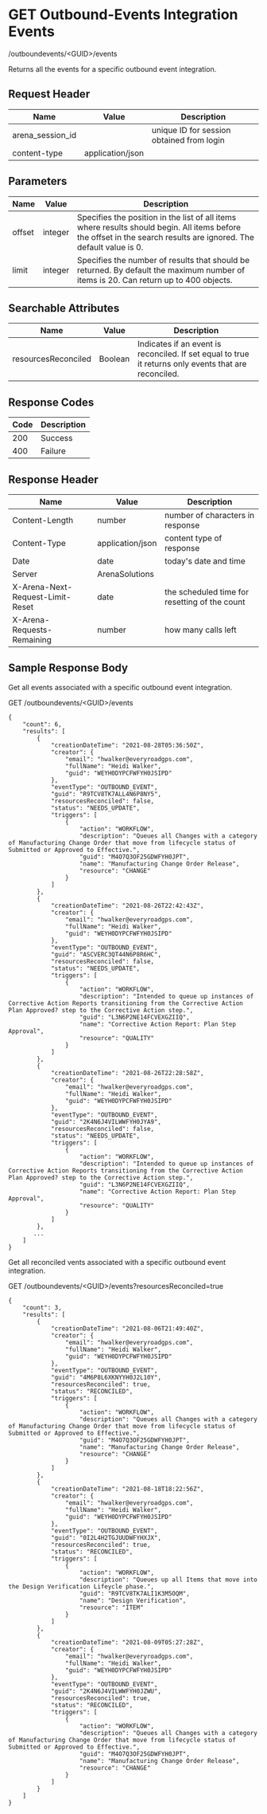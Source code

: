 # GET Outbound-Events Integration Events
/outboundevents/&lt;GUID&gt;/events

Returns all the events for a specific outbound event integration.

## Request Header

| Name<br> | Value<br> | Description<br> |
|  --- |  --- |  --- | 
| arena_session_id<br> |   | unique ID for session obtained from login<br> |
| content-type<br> | application/json<br> |   |

## Parameters

| Name<br> | Value<br> | Description<br> |
|  --- |  --- |  --- | 
| offset<br> | integer<br> | Specifies the position in the list of all items where results should begin. All items before the offset in the search results are ignored. The default value is 0.<br> |
| limit<br> | integer<br> | Specifies the number of results that should be returned. By default the maximum number of items is 20. Can return up to 400 objects.<br> |

## Searchable Attributes

| Name<br> | Value<br> | Description<br> |
|  --- |  --- |  --- | 
| resourcesReconciled<br> | Boolean<br> | Indicates if an event is reconciled. If set equal to true it returns only events that are reconciled.<br> |

## Response Codes

| Code<br> | Description<br> |
|  --- |  --- | 
| 200<br> | Success<br> |
| 400<br> | Failure<br> |

## Response Header

| Name<br> | Value<br> | Description<br> |
|  --- |  --- |  --- | 
| Content-Length<br> | number<br> | number of characters in response<br> |
| Content-Type<br> | application/json<br> | content type of response<br> |
| Date<br> | date<br> | today's date and time<br> |
| Server<br> | ArenaSolutions<br> |   |
| X-Arena-Next-Request-Limit-Reset<br> | date<br> | the scheduled time for resetting of the count<br> |
| X-Arena-Requests-Remaining<br> | number<br> | how many calls left<br> |

## Sample Response Body
Get all  events associated with a specific outbound event integration.

GET /outboundevents/&lt;GUID&gt;/events

```
{
    "count": 6,
    "results": [
        {
            "creationDateTime": "2021-08-28T05:36:50Z",
            "creator": {
                "email": "hwalker@everyroadgps.com",
                "fullName": "Heidi Walker",
                "guid": "WEYH0DYPCFWFYH0JSIPD"
            },
            "eventType": "OUTBOUND_EVENT",
            "guid": "R9TCV8TK7ALL4N6P8NY5",
            "resourcesReconciled": false,
            "status": "NEEDS_UPDATE",
            "triggers": [
                {
                    "action": "WORKFLOW",
                    "description": "Queues all Changes with a category of Manufacturing Change Order that move from lifecycle status of Submitted or Approved to Effective.",
                    "guid": "M4O7Q3OF25GDWFYH0JPT",
                    "name": "Manufacturing Change Order Release",
                    "resource": "CHANGE"
                }
            ]
        },
        {
            "creationDateTime": "2021-08-26T22:42:43Z",
            "creator": {
                "email": "hwalker@everyroadgps.com",
                "fullName": "Heidi Walker",
                "guid": "WEYH0DYPCFWFYH0JSIPD"
            },
            "eventType": "OUTBOUND_EVENT",
            "guid": "ASCVERC3QT44N6P8R6HC",
            "resourcesReconciled": false,
            "status": "NEEDS_UPDATE",
            "triggers": [
                {
                    "action": "WORKFLOW",
                    "description": "Intended to queue up instances of Corrective Action Reports transitioning from the Corrective Action Plan Approved? step to the Corrective Action step.",
                    "guid": "L3N6P2NE14FCVEXGZIIQ",
                    "name": "Corrective Action Report: Plan Step Approval",
                    "resource": "QUALITY"
                }
            ]
        },
        {
            "creationDateTime": "2021-08-26T22:28:58Z",
            "creator": {
                "email": "hwalker@everyroadgps.com",
                "fullName": "Heidi Walker",
                "guid": "WEYH0DYPCFWFYH0JSIPD"
            },
            "eventType": "OUTBOUND_EVENT",
            "guid": "2K4N6J4VILWWFYH0JYA9",
            "resourcesReconciled": false,
            "status": "NEEDS_UPDATE",
            "triggers": [
                {
                    "action": "WORKFLOW",
                    "description": "Intended to queue up instances of Corrective Action Reports transitioning from the Corrective Action Plan Approved? step to the Corrective Action step.",
                    "guid": "L3N6P2NE14FCVEXGZIIQ",
                    "name": "Corrective Action Report: Plan Step Approval",
                    "resource": "QUALITY"
                }
            ]
        },
       ...
    ]
}
```
Get all reconciled vents associated with a specific outbound event integration.

GET /outboundevents/&lt;GUID&gt;/events?resourcesReconciled=true

```
{
    "count": 3,
    "results": [
        {
            "creationDateTime": "2021-08-06T21:49:40Z",
            "creator": {
                "email": "hwalker@everyroadgps.com",
                "fullName": "Heidi Walker",
                "guid": "WEYH0DYPCFWFYH0JSIPD"
            },
            "eventType": "OUTBOUND_EVENT",
            "guid": "4M6P8L6XKNYYH0J2L10Y",
            "resourcesReconciled": true,
            "status": "RECONCILED",
            "triggers": [
                {
                    "action": "WORKFLOW",
                    "description": "Queues all Changes with a category of Manufacturing Change Order that move from lifecycle status of Submitted or Approved to Effective.",
                    "guid": "M4O7Q3OF25GDWFYH0JPT",
                    "name": "Manufacturing Change Order Release",
                    "resource": "CHANGE"
                }
            ]
        },
        {
            "creationDateTime": "2021-08-18T18:22:56Z",
            "creator": {
                "email": "hwalker@everyroadgps.com",
                "fullName": "Heidi Walker",
                "guid": "WEYH0DYPCFWFYH0JSIPD"
            },
            "eventType": "OUTBOUND_EVENT",
            "guid": "0I2L4H2TGJUUDWFYHXJX",
            "resourcesReconciled": true,
            "status": "RECONCILED",
            "triggers": [
                {
                    "action": "WORKFLOW",
                    "description": "Queues up all Items that move into the Design Verification Lifeycle phase.",
                    "guid": "R9TCV8TK7ALI1K3M5OQM",
                    "name": "Design Verification",
                    "resource": "ITEM"
                }
            ]
        },
        {
            "creationDateTime": "2021-08-09T05:27:28Z",
            "creator": {
                "email": "hwalker@everyroadgps.com",
                "fullName": "Heidi Walker",
                "guid": "WEYH0DYPCFWFYH0JSIPD"
            },
            "eventType": "OUTBOUND_EVENT",
            "guid": "2K4N6J4VILWWFYH0JZWU",
            "resourcesReconciled": true,
            "status": "RECONCILED",
            "triggers": [
                {
                    "action": "WORKFLOW",
                    "description": "Queues all Changes with a category of Manufacturing Change Order that move from lifecycle status of Submitted or Approved to Effective.",
                    "guid": "M4O7Q3OF25GDWFYH0JPT",
                    "name": "Manufacturing Change Order Release",
                    "resource": "CHANGE"
                }
            ]
        }
    ]
}
```
